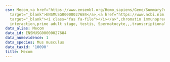```yaml
---
csv: Mecom,<a href="https://www.ensembl.org/Homo_sapiens/Gene/Summary?db=core;g=ENSMUSG00000027684"
  target="_blank">ENSMUSG00000027684</a>,<a href="https://www.ncbi.nlm.nih.gov/pubmed/25450459"
  target="_blank"><i class="fas fa-file"></i></a>",chromatin immunoprecipitation assay,direct
  interaction,prime adult stage, testis, Spermatocyte,,,transcriptional regulation,
data_alias: Mecom
data_id: ENSMUSG00000027684
data_numevidence: 1
data_species: Mus musculus
data_taxid: '10090'
title: Mecom
---
```

